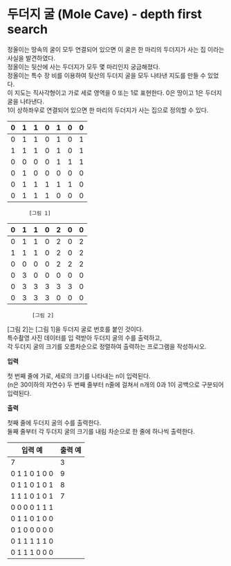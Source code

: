 두더지 굴 (Mole Cave) - depth first search
====================================

 정올이는 땅속의 굴이 모두 연결되어 있으면 이 굴은 한 마리의 두더지가 사는 집 이라는 사실을 발견하였다.   
 정올이는 뒷산에 사는 두더지가 모두 몇 마리인지 궁금해졌다.   
 정올이는 특수 장 비를 이용하여 뒷산의 두더지 굴을 모두 나타낸 지도를 만들 수 있었다.    
 이 지도는 직사각형이고 가로 세로 영역을 0 또는 1로 표현한다. 0은 땅이고 1은 두더지 굴을 나타낸다.  
 1이 상하좌우로 연결되어 있으면 한 마리의 두더지가 사는 집으로 정의할 수 있다.  

|0|1|1|0|1|0|0|
|-|-|-|-|-|-|-|
|0|1|1|0|1|0|1|
|1|1|1|0|1|0|1|
|0|0|0|0|1|1|1|
|0|1|0|0|0|0|0|
|0|1|1|1|1|1|0|
|0|1|1|1|0|0|0|

           [그림 1]

|0|1|1|0|2|0|0|
|-|-|-|-|-|-|-|
|0|1|1|0|2|0|2|
|1|1|1|0|2|0|2|
|0|0|0|0|2|2|2|
|0|3|0|0|0|0|0|
|0|3|3|3|3|3|0|
|0|3|3|3|0|0|0|

            [그림 2]

 [그림 2]는 [그림 1]을 두더지 굴로 번호를 붙인 것이다.   
 특수촬영 사진 데이터를 입 력받아 두더지 굴의 수를 출력하고,     
 각 두더지 굴의 크기를 오름차순으로 정렬하여 출력하는 프로그램을 작성하시오.


**입력** 

첫 번째 줄에 가로, 세로의 크기를 나타내는 n이 입력된다.   
(n은 30이하의 자연수) 두 번째 줄부터 n줄에 걸쳐서 n개의 0과 1이 공백으로 구분되어 입력된다.


**출력**  

첫째 줄에 두더지 굴의 수를 출력한다.   
둘째 줄부터 각 두더지 굴의 크기를 내림 차순으로 한 줄에 하나씩 출력한다. 

| 입력 예                      |출력 예                |
|---------------------------|---------------------|
|7               			|3                    |
|0 1 1 0 1 0 0              |9                    |
|0 1 1 0 1 0 1              |8                    |     
|1 1 1 0 1 0 1              |7                    |     
|0 0 0 0 1 1 1              |                     |     
|0 1 1 0 1 0 0              |                     |     
|0 1 0 0 0 0 0              |                     |     
|0 1 1 1 1 1 0              |                     |     
|0 1 1 1 0 0 0              |                     |

